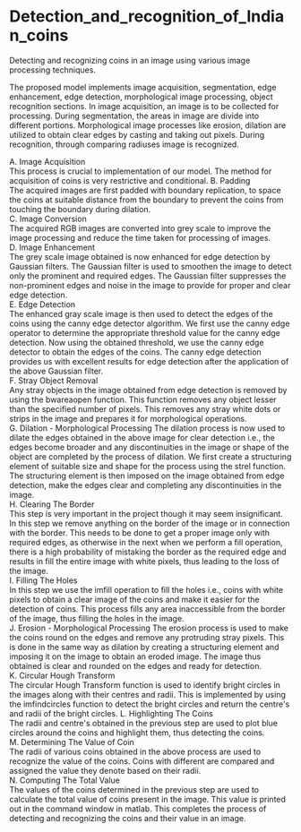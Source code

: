 # Detection_and_recognition_of_Indian_coins
Detecting and recognizing coins in an image using various image processing techniques. 

The proposed model implements image acquisition, segmentation, edge enhancement, edge detection, morphological image processing, object recognition sections.
In image acquisition, an image is to be collected for processing. During segmentation, the areas in image are divide into different portions. Morphological image processes like erosion, dilation are utilized to obtain clear edges by casting and taking out pixels. During recognition, through comparing radiuses image is recognized. 

A. Image Acquisition  
     This process is crucial to implementation of our model. The method for acquisition of coins is very restrictive and conditional.
B. Padding   
     The acquired images are first padded with boundary replication, to space the coins at suitable distance from the boundary to prevent the coins from touching the boundary during dilation.   
C. Image Conversion  
     The acquired RGB images are converted into grey scale to improve the image processing and reduce the time taken for processing of images.  
D. Image Enhancement  
     The grey scale image obtained is now enhanced for edge detection by Gaussian filters. The Gaussian filter is used to smoothen the image to detect only the prominent and required edges. The Gaussian filter suppresses the non-prominent edges and noise in the image to provide for proper and clear edge detection.    
E. Edge Detection  
     The enhanced gray scale image is then used to detect the edges of the coins using the canny edge detector algorithm. We first use the canny edge operator to determine the appropriate threshold value for the canny edge detection. Now using the obtained threshold, we use the canny edge detector to obtain the edges of the coins. The canny edge detection provides us with excellent results for edge detection after the application of the above Gaussian filter.  
F. Stray Object Removal  
     Any stray objects in the image obtained from edge detection is removed by using the bwareaopen function. This function removes any object lesser than the specified number of pixels. This removes any stray white dots or strips in the image and prepares it for morphological operations.  
G.  Dilation - Morphological Processing 
     The dilation process is now used to dilate the edges obtained in the above image for clear detection i.e., the edges become broader and any discontinuities in the image or shape of the object are completed by the process of dilation. We first create a structuring element of suitable size and shape for the process using the strel function. The structuring element is then imposed on the image obtained from edge detection, make the edges clear and completing any discontinuities in the image.   
H. Clearing The Border  
     This step is very important in the project though it may seem insignificant. In this step we remove anything on the border of the image or in connection with the border. This needs to be done to get a proper image only with required edges, as otherwise in the next when we perform a fill operation, there is a high probability of mistaking the border as the required edge and results in fill the entire image with white pixels, thus leading to the loss of the image.  
I. Filling The Holes  
     In this step we use the imfill operation to fill the holes i.e., coins with white pixels to obtain a clear image of the coins and make it easier for the detection of coins. This process fills any area inaccessible from the border of the image, thus filling the holes in the image.  
J. Erosion - Morphological Processing 
     The erosion process is used to make the coins round on the edges and remove any protruding stray pixels. This is done in the same way as dilation by creating a structuring element and imposing it on the image to obtain an eroded image. The image thus obtained is clear and rounded on the edges and ready for detection.  
K.  Circular Hough Transform  
     The circular Hough Transform function is used to identify bright circles in the images along with their centres and radii. This is implemented by using the imfindcircles function to detect the bright circles and return the centre's and radii of the bright circles. 
L. Highlighting The Coins  
     The radii and centre's obtained in the previous step are used to plot blue circles around the coins and highlight them, thus detecting the coins.  
M. Determining The Value of Coin   
     The radii of various coins obtained in the above process are used to recognize the value of the coins. Coins with different are compared and assigned the value they denote based on their radii.  
N. Computing The Total Value  
     The values of the coins determined in the previous step are used to calculate the total value of coins present in the image. This value is printed out in the command window in matlab. This completes the process of detecting and recognizing the coins and their value in an image. 
 
 
